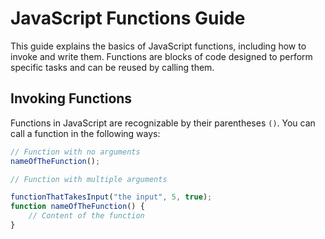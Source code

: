 # JavaScript Functions Guide

This guide explains the basics of JavaScript functions, including how to invoke and write them. Functions are blocks of code designed to perform specific tasks and can be reused by calling them.

## Invoking Functions

Functions in JavaScript are recognizable by their parentheses `()`. You can call a function in the following ways:

```javascript
// Function with no arguments
nameOfTheFunction();

// Function with multiple arguments

functionThatTakesInput("the input", 5, true);
function nameOfTheFunction() {
    // Content of the function
}
